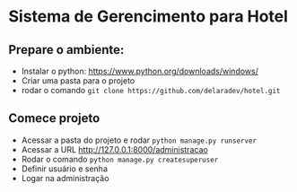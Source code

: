 # Sistema de Gerencimento para Hotel

## Prepare o ambiente: 
- Instalar o python: https://www.python.org/downloads/windows/
- Criar uma pasta para o projeto
- rodar o comando ``git clone https://github.com/delaradev/hotel.git``

## Comece projeto
- Acessar a pasta do projeto e rodar ``python manage.py runserver``
- Acessar a URL http://127.0.0.1:8000/administracao
- Rodar o comando ``python manage.py createsuperuser``
- Definir usuário e senha
- Logar na administração